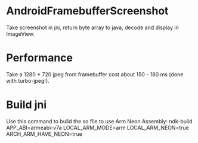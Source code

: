 AndroidFramebufferScreenshot
============================
Take screenshot in jni, return byte array to java, decode and display in ImageView.



Performance
============================
Take a 1280 * 720 jpeg from framebuffer cost about 150 - 180 ms (done with turbo-jpeg!).




Build jni
============================
Use this command to build the so file to use Arm Neon Assembly:
  ndk-build APP_ABI=armeabi-v7a LOCAL_ARM_MODE=arm LOCAL_ARM_NEON=true ARCH_ARM_HAVE_NEON=true
